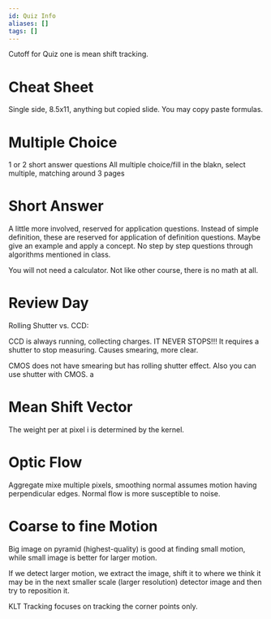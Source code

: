 ```yaml
---
id: Quiz Info
aliases: []
tags: []
---
```


Cutoff for Quiz one is mean shift tracking.

# Cheat Sheet

Single side, 8.5x11, anything but copied slide. You may copy paste formulas.

# Multiple Choice

1 or 2 short answer questions
All multiple choice/fill in the blakn, select multiple, matching
around 3 pages

# Short Answer

A little more involved, reserved for application questions. Instead of simple definition, these are reserved for application of definition questions. Maybe give an example and apply a concept.
No step by step questions through algorithms mentioned in class.

You will not need a calculator. Not like other course, there is no math at all.

# Review Day

Rolling Shutter vs. CCD:

CCD is always running, collecting charges. IT NEVER STOPS!!! It requires a shutter to stop measuring. Causes smearing, more clear.

CMOS does not have smearing but has rolling shutter effect. Also you can use shutter with CMOS. a

# Mean Shift Vector

The weight per at pixel i is determined by the kernel.

# Optic Flow

Aggregate mixe multiple pixels, smoothing
normal assumes motion having perpendicular edges. Normal flow is more susceptible to noise.

# Coarse to fine Motion

Big image on pyramid (highest-quality) is good at finding small motion, while small image is better for larger motion.

If we detect larger motion, we extract the image, shift it to where we think it may be in the next smaller scale (larger resolution) detector image and then try to reposition it.

KLT Tracking focuses on tracking the corner points only.
